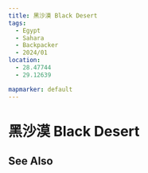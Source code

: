 ```yaml
---
title: 黑沙漠 Black Desert
tags:
  - Egypt
  - Sahara
  - Backpacker
  - 2024/01
location: 
  - 28.47744
  - 29.12639

mapmarker: default
---
```


黑沙漠 Black Desert
==================

See Also
--------

